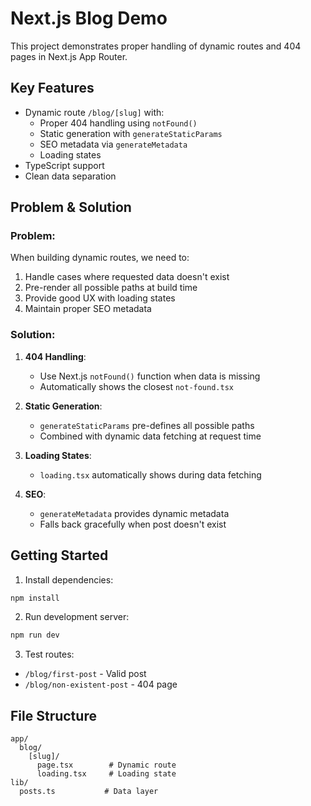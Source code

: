 # Next.js Blog Demo

This project demonstrates proper handling of dynamic routes and 404 pages in Next.js App Router.

## Key Features
- Dynamic route `/blog/[slug]` with:
  - Proper 404 handling using `notFound()`
  - Static generation with `generateStaticParams`
  - SEO metadata via `generateMetadata`
  - Loading states
- TypeScript support
- Clean data separation

## Problem & Solution

### Problem:
When building dynamic routes, we need to:
1. Handle cases where requested data doesn't exist
2. Pre-render all possible paths at build time
3. Provide good UX with loading states
4. Maintain proper SEO metadata

### Solution:
1. **404 Handling**:
   - Use Next.js `notFound()` function when data is missing
   - Automatically shows the closest `not-found.tsx`

2. **Static Generation**:
   - `generateStaticParams` pre-defines all possible paths
   - Combined with dynamic data fetching at request time

3. **Loading States**:
   - `loading.tsx` automatically shows during data fetching

4. **SEO**:
   - `generateMetadata` provides dynamic metadata
   - Falls back gracefully when post doesn't exist

## Getting Started

1. Install dependencies:
```bash
npm install
```

2. Run development server:
```bash
npm run dev
```

3. Test routes:
- `/blog/first-post` - Valid post
- `/blog/non-existent-post` - 404 page

## File Structure
```
app/
  blog/
    [slug]/
      page.tsx        # Dynamic route
      loading.tsx     # Loading state
lib/
  posts.ts           # Data layer
```
